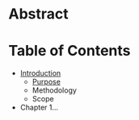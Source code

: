 # Abstract

# Table of Contents

- [Introduction](01-Introduction)
  - [Purpose](01-Introduction#Purpose)
  - Methodology
  - Scope
- Chapter 1...
